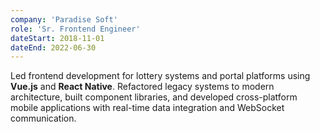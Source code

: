 ```yaml
---
company: 'Paradise Soft'
role: 'Sr. Frontend Engineer'
dateStart: 2018-11-01
dateEnd: 2022-06-30
---
```


Led frontend development for lottery systems and portal platforms using **Vue.js** and **React Native**. Refactored legacy systems to modern architecture, built component libraries, and developed cross-platform mobile applications with real-time data integration and WebSocket communication.
